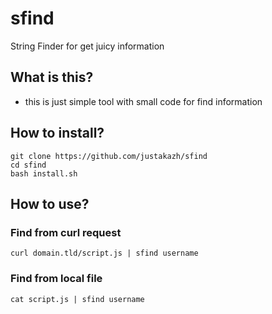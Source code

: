 # sfind
String Finder for get juicy information 

## What is this?
- this is just simple tool with small code for find information 

## How to install?
```
git clone https://github.com/justakazh/sfind
cd sfind
bash install.sh
```

## How to use?
### Find from curl request
```
curl domain.tld/script.js | sfind username
```

### Find from local file
```
cat script.js | sfind username
```
